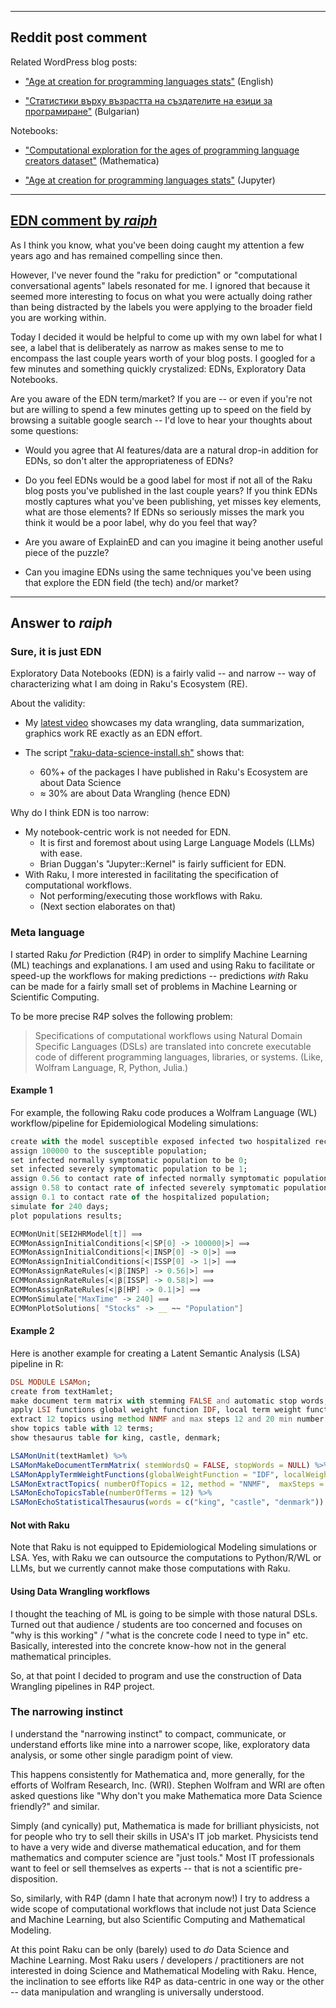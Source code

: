 

------

## Reddit post comment

Related WordPress blog posts:

- ["Age at creation for programming languages stats"](https://rakuforprediction.wordpress.com/2024/05/25/age-at-creation-for-programming-languages-stats/) (English)

- ["Статистики върху възрастта на създателите на езици за програмиране"](https://rakuforprediction.wordpress.com/2024/05/24/статистики-върху-възрастта-на-създат/)  (Bulgarian)

Notebooks:

- ["Computational exploration for the ages of programming language creators dataset"](https://community.wolfram.com/groups/-/m/t/3180327) (Mathematica)

- ["Age at creation for programming languages stats"](https://github.com/antononcube/RakuForPrediction-blog/blob/main/Notebooks/Jupyter/Age-at-creation-for-programming-languages-stats.ipynb) (Jupyter)


-------

## [EDN comment by *raiph*](https://www.reddit.com/r/rakulang/comments/1d079vg/comment/l5nh36j)


As I think you know, what you've been doing caught my attention a few years ago and has remained compelling since then.

However, I've never found the "raku for prediction" or "computational conversational agents" labels resonated for me. I ignored that because it seemed more interesting to focus on what you were actually doing rather than being distracted by the labels you were applying to the broader field you are working within.

Today I decided it would be helpful to come up with my own label for what I see, a label that is deliberately as narrow as makes sense to me to encompass the last couple years worth of your blog posts. I googled for a few minutes and something quickly crystalized: EDNs, Exploratory Data Notebooks.

Are you aware of the EDN term/market? If you are -- or even if you're not but are willing to spend a few minutes getting up to speed on the field by browsing a suitable google search -- I'd love to hear your thoughts about some questions:

- Would you agree that AI features/data are a natural drop-in addition for EDNs, so don't alter the appropriateness of EDNs?

- Do you feel EDNs would be a good label for most if not all of the Raku blog posts you've published in the last couple years? If you think EDNs mostly captures what you've been publishing, yet misses key elements, what are those elements? If EDNs so seriously misses the mark you think it would be a poor label, why do you feel that way?

- Are you aware of ExplainED and can you imagine it being another useful piece of the puzzle?

- Can you imagine EDNs using the same techniques you've been using that explore the EDN field (the tech) and/or market?

-------

## Answer to *raiph*

### Sure, it is just EDN

Exploratory Data Notebooks (EDN) is a fairly valid -- and narrow -- way of characterizing what I am doing in Raku's Ecosystem (RE).

About the validity:

- My [latest video](https://youtu.be/YCnjMVSfT8w) showcases my data wrangling, data summarization, graphics work RE exactly as an EDN effort.

- The script ["raku-data-science-install.sh"](https://github.com/antononcube/RakuForPrediction-book/blob/main/scripts/raku-data-science-install.sh)
shows that:
  - 60%+ of the packages I have published in Raku's Ecosystem are about Data Science
  - ≈ 30% are about Data Wrangling (hence EDN)
 
Why do I think EDN is too narrow:

- My notebook-centric work is not needed for EDN.
  - It is first and foremost about using Large Language Models (LLMs) with ease.
  - Brian Duggan's "Jupyter::Kernel" is fairly sufficient for EDN.
- With Raku, I more interested in facilitating the specification of computational workflows.
  - Not performing/executing those workflows with Raku.
  - (Next section elaborates on that)

### Meta language

I started Raku *for* Prediction (R4P) in order to simplify Machine Learning (ML) teachings and explanations.
I am used and using Raku to facilitate or speed-up the workflows for making predictions -- 
predictions *with* Raku can be made for a fairly small set of problems in Machine Learning or Scientific Computing. 

To be more precise R4P solves the following problem:

> Specifications of computational workflows using Natural Domain Specific Languages (DSLs) are translated
> into concrete executable code of different programming languages, libraries, or systems. 
> (Like, Wolfram Language, R, Python, Julia.)
 
#### Example 1

For example, the following Raku code produces a Wolfram Language (WL) workflow/pipeline for Epidemiological Modeling simulations:

```raku
create with the model susceptible exposed infected two hospitalized recovered;
assign 100000 to the susceptible population;
set infected normally symptomatic population to be 0;
set infected severely symptomatic population to be 1;
assign 0.56 to contact rate of infected normally symptomatic population;
assign 0.58 to contact rate of infected severely symptomatic population;
assign 0.1 to contact rate of the hospitalized population;
simulate for 240 days;
plot populations results;
```

```mathematica
ECMMonUnit[SEI2HRModel[t]] ⟹
ECMMonAssignInitialConditions[<|SP[0] -> 100000|>] ⟹
ECMMonAssignInitialConditions[<|INSP[0] -> 0|>] ⟹
ECMMonAssignInitialConditions[<|ISSP[0] -> 1|>] ⟹
ECMMonAssignRateRules[<|β[INSP] -> 0.56|>] ⟹
ECMMonAssignRateRules[<|β[ISSP] -> 0.58|>] ⟹
ECMMonAssignRateRules[<|β[HP] -> 0.1|>] ⟹
ECMMonSimulate["MaxTime" -> 240] ⟹
ECMMonPlotSolutions[ "Stocks" -> __ ~~ "Population"]
```

#### Example 2

Here is another example for creating a Latent Semantic Analysis (LSA) pipeline in R:

```raku
DSL MODULE LSAMon;
create from textHamlet;
make document term matrix with stemming FALSE and automatic stop words;
apply LSI functions global weight function IDF, local term weight function TermFrequency, normalizer function Cosine;
extract 12 topics using method NNMF and max steps 12 and 20 min number of documents per term;
show topics table with 12 terms;
show thesaurus table for king, castle, denmark;
```


```r
LSAMonUnit(textHamlet) %>%
LSAMonMakeDocumentTermMatrix( stemWordsQ = FALSE, stopWords = NULL) %>%
LSAMonApplyTermWeightFunctions(globalWeightFunction = "IDF", localWeightFunction = "None", normalizerFunction = "Cosine") %>%
LSAMonExtractTopics( numberOfTopics = 12, method = "NNMF",  maxSteps = 12, minNumberOfDocumentsPerTerm = 20) %>%
LSAMonEchoTopicsTable(numberOfTerms = 12) %>%
LSAMonEchoStatisticalThesaurus(words = c("king", "castle", "denmark"))
```

#### Not with Raku

Note that Raku is not equipped to Epidemiological Modeling simulations or LSA.
Yes, with Raku we can outsource the computations to Python/R/WL or LLMs, but we currently cannot make those computations with Raku. 

#### Using Data Wrangling workflows

I thought the teaching of ML is going to be simple with those natural DSLs. Turned out that audience / students are
too concerned and focuses on "why is this working" / "what is the concrete code I need to type in" etc.
Basically, interested into the concrete know-how not in the general mathematical principles. 

So, at that point I decided to program and use the construction of Data Wrangling pipelines in R4P project. 

### The narrowing instinct

I understand the "narrowing instinct" to compact, communicate, or understand efforts like mine into 
a narrower scope, like, exploratory data analysis, or some other single paradigm point of view.

This happens consistently for Mathematica and, more generally, for the efforts of Wolfram Research, Inc. (WRI).
Stephen Wolfram and WRI are often asked questions like "Why don't you make Mathematica more Data Science friendly?"
and similar.

Simply (and cynically) put, Mathematica is made for brilliant physicists, not for people who try to sell their skills in
USA's IT job market. Physicists tend to have a very wide and diverse mathematical education, and for them mathematics 
and computer science are "just tools." Most IT professionals want to feel or sell themselves as experts -- 
that is not a scientific pre-disposition.

So, similarly, with R4P (damn I hate that acronym now!) I try to address a wide scope of computational workflows 
that include not just Data Science and Machine Learning, but also Scientific Computing and Mathematical Modeling.

At this point Raku can be only (barely) used to *do* Data Science and Machine Learning. Most Raku users / developers / practitioners
are not interested in doing Science and Mathematical Modeling with Raku. Hence, the inclination to see efforts like R4P
as data-centric in one way or the other -- data manipulation and wrangling is universally understood. 





